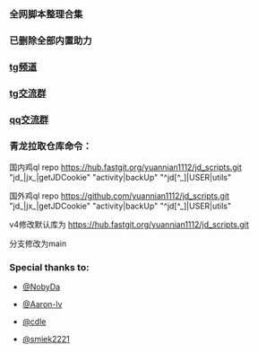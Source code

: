 ### 全网脚本整理合集
### 已删除全部内置助力

### [tg频道](https://t.me/yuannian1112)

### [tg交流群](https://t.me/yuannian1111)

### [qq交流群](https://jq.qq.com/?_wv=1027&k=PoJc3Nia)

### 青龙拉取仓库命令：

国内鸡ql repo  https://hub.fastgit.org/yuannian1112/jd_scripts.git  "jd_|jx_|getJDCookie" "activity|backUp" "^jd[^_]|USER|utils"

国外鸡ql repo  https://github.com/yuannian1112/jd_scripts.git  "jd_|jx_|getJDCookie" "activity|backUp" "^jd[^_]|USER|utils"

v4修改默认库为 https://hub.fastgit.org/yuannian1112/jd_scripts.git 

分支修改为main

### Special thanks to:


* [@NobyDa](https://github.com/NobyDa)

* [@Aaron-lv](https://github.com/Aaron-lv)

* [@cdle](https://github.com/cdle)

* [@smiek2221](https://github.com/smiek2221)
